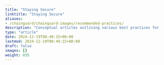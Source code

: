 ```yaml
---
title: "Staying Secure"
linktitle: "Staying Secure"
aliases:
- /chainguard/chainguard-images/recommended-practices/
description: "Conceptual articles outlining various best practices for keeping Chainguard Images secure."
type: "article"
date: 2024-12-19T08:49:15+00:00
lastmod: 2024-12-19T08:49:15+00:00
draft: false
images: []
weight: 035
---
```

